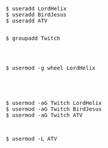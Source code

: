 <pre> 
$ useradd LordHelix
$ useradd BirdJesus
$ useradd ATV
</pre>

<pre> 
$ groupadd Twitch
</<pre>

<pre> 
$ usermod -g wheel LordHelix
</pre>

<pre> 
$ usermod -aG Twitch LordHelix
$ usermod -aG Twitch BirdJesus
$ usermod -aG Twitch ATV
</<pre>

<pre>
$ usermod -L ATV
</pre>
